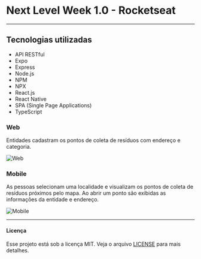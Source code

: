 # Next Level Week 1.0 - Rocketseat

---

## Tecnologias utilizadas

- API RESTful
- Expo
- Express
- Node.js
- NPM
- NPX
- React.js
- React Native
- SPA (Single Page Applications)
- TypeScript

### Web

Entidades cadastram os pontos de coleta de resíduos com endereço e categoria.

![Web](https://github.com/rayra-abreu/ecoleta/)

### Mobile

As pessoas selecionam uma localidade e visualizam os pontos de coleta de resíduos próximos pelo mapa. Ao abrir um ponto são exibidas as informações da entidade e endereço.

![Mobile](https://github.com/rayra-abreu/ecoleta/)

---

#### Licença

Esse projeto está sob a licença MIT. Veja o arquivo [LICENSE](LICENSE.md) para mais detalhes.